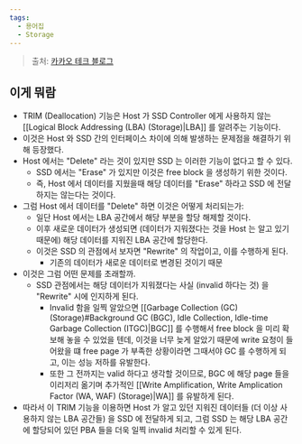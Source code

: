 ```yaml
---
tags:
  - 용어집
  - Storage
---
```

> 출처: [카카오 테크 블로그](https://tech.kakao.com/2016/07/16/coding-for-ssd-part-4/)

## 이게 뭐람

- TRIM (Deallocation) 기능은 Host 가 SSD Controller 에게 사용하지 않는 [[Logical Block Addressing (LBA) (Storage)|LBA]] 를 알려주는 기능이다.
- 이것은 Host 와 SSD 간의 인터페이스 차이에 의해 발생하는 문제점을 해결하기 위해 등장했다.
- Host 에서는 "Delete" 라는 것이 있지만 SSD 는 이러한 기능이 없다고 할 수 있다.
	- SSD 에서는 "Erase" 가 있지만 이것은 free block 을 생성하기 위한 것이다.
	- 즉, Host 에서 데이터를 지웠을때 해당 데이터를 "Erase" 하라고 SSD 에 전달하지는 않는다는 것이다.
- 그럼 Host 에서 데이터를 "Delete" 하면 이것은 어떻게 처리되는가:
	- 일단 Host 에서는 LBA 공간에서 해당 부분을 할당 해제할 것이다.
	- 이후 새로운 데이터가 생성되면 (데이터가 지워졌다는 것을 Host 는 알고 있기 때문에) 해당 데이터를 지워진 LBA 공간에 할당한다.
	- 이것은 SSD 의 관점에서 보자면 "Rewrite" 의 작업이고, 이를 수행하게 된다.
		- 기존의 데이터가 새로운 데이터로 변경된 것이기 때문
- 이것은 그럼 어떤 문제를 초래할까.
	- SSD 관점에서는 해당 데이터가 지워졌다는 사실 (invalid 하다는 것) 을 "Rewrite" 시에 인지하게 된다.
		- Invalid 함을 일찍 알았으면 [[Garbage Collection (GC) (Storage)#Background GC (BGC), Idle Collection, Idle-time Garbage Collection (ITGC)|BGC]] 를 수행해서 free block 을 미리 확보해 놓을 수 있었을 텐데, 이것을 너무 늦게 알았기 때문에 write 요청이 들어왔을 떄 free page 가 부족한 상황이라면 그때서야 GC 를 수행하게 되고, 이는 성능 저하를 유발한다.
		- 또한 그 전까지는 valid 하다고 생각할 것이므로, BGC 에 해당 page 들을 이리저리 옮기며 추가적인 [[Write Amplification, Write Amplication Factor (WA, WAF) (Storage)|WA]] 를 유발하게 된다.
- 따라서 이 TRIM 기능을 이용하면 Host 가 알고 있던 지워진 데이터들 (더 이상 사용하지 않는 LBA 공간들) 을 SSD 에 전달하게 되고, 그럼 SSD 는 해당 LBA 공간에 할당되어 있던 PBA 들을 더욱 일찍 invalid 처리할 수 있게 된다.